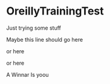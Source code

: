 # OreillyTrainingTest

Just trying some stuff

Maybe this line should go here

or here

or here

A Winnar Is yoou
